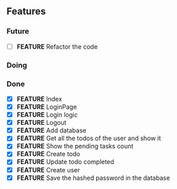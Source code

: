 ## Features

### Future

* [ ] **FEATURE** Refactor the code


### Doing


### Done

* [x] **FEATURE** Index
* [x] **FEATURE** LoginPage
* [x] **FEATURE** Login logic
* [x] **FEATURE** Logout
* [x] **FEATURE** Add database
* [x] **FEATURE** Get all the todos of the user and show it
* [x] **FEATURE** Show the pending tasks count
* [x] **FEATURE** Create todo
* [x] **FEATURE** Update todo completed
* [x] **FEATURE** Create user
* [x] **FEATURE** Save the hashed password in the database
